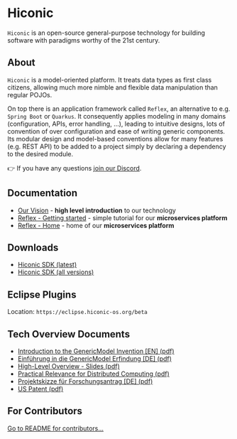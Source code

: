 # Hiconic

`Hiconic` is an open-source general-purpose technology for building software with paradigms worthy of the 21st century.


## About
`Hiconic` is a model-oriented platform. It treats data types as first class citizens, allowing much more nimble and flexible data manipulation than regular POJOs.

On top there is an application framework called `Reflex`, an alternative to e.g. `Spring Boot` or `Quarkus`. It consequently applies modeling in many domains (configuration, APIs, error handling, ...), leading to intuitive designs, lots of convention of over configuration and ease of writing generic components. Its modular design and model-based conventions allow for many features (e.g. REST API) to be added to a project simply by declaring a dependency to the desired module.

👉 If you have any questions [join our Discord](https://discord.gg/S4BVrpdAHz).


## Documentation
* [Our Vision](https://hiconic-os.github.io/hiconic.about/posts/vision.html) - **high level introduction** to our technology
* [Reflex - Getting started](https://hiconic-os.github.io/hiconic.platform.reflex/getting-started/getting-started.html) - simple tutorial for our **microservices platform**
* [Reflex - Home](https://hiconic-os.github.io/hiconic.platform.reflex/) - home of our **microservices platform**


## Downloads
* [Hiconic SDK (latest)](https://api.hiconic-os.org/download-sdk.php)
* [Hiconic SDK (all versions)](https://github.com/hiconic-os/maven-repo-dev/packages/2152237)


## Eclipse Plugins
Location: `https://eclipse.hiconic-os.org/beta`


## Tech Overview Documents
* [Introduction to the GenericModel Invention [EN] (pdf)](https://hiconic-os.github.io/web-resources/technical-overview/gm-invention.en.pdf)
* [Einführung in die GenericModel Erfindung [DE] (pdf)](https://hiconic-os.github.io/web-resources/technical-overview/gm-invention.de.pdf)
* [High-Level Overview - Slides (pdf)](https://hiconic-os.github.io/web-resources/technical-overview/hiconic-highlevel-slides.pdf)
* [Practical Relevance for Distributed Computing (pdf)](https://hiconic-os.github.io/web-resources/technical-overview/relevance-for-distributed-computing.pdf)
* [Projektskizze für Forschungsantrag [DE] (pdf)](https://hiconic-os.github.io/web-resources/technical-overview/projektskizze.pdf)
* [US Patent (pdf)](https://patentimages.storage.googleapis.com/fb/43/c3/6a7041491ebdf8/US10095488.pdf)


## For Contributors

 [Go to README for contributors...](https://github.com/hiconic-os/.github/blob/main/profile/README-CONTRIBUTORS.md)
